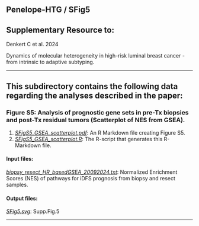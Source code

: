 ## Penelope-HTG / SFig5

## Supplementary Resource to:  

Denkert C et al. 2024 

Dynamics of molecular heterogeneity in high-risk luminal breast cancer - from intrinsic to adaptive subtyping.

************************************************************

## This subdirectory contains the following data regarding the analyses described in the paper:

### Figure S5:  Analysis of prognostic gene sets in pre-Tx biopsies and post-Tx residual tumors (Scatterplot of NES from GSEA).

1. [*SFigS5_GSEA_scatterplot.pdf*](https://github.com/tkarn/Penelope-HTG/blob/main/SFig5/SFigS5_GSEA_scatterplot.pdf):  An R Markdown file creating Figure S5.
2. [*SFigS5_GSEA_scatterplot.R*](https://github.com/tkarn/Penelope-HTG/blob/main/SFig5/SFigS5_GSEA_scatterplot.R):  The R-script that generates this R-Markdown file.

#### Input files:
[*biopsy_resect_HR_basedGSEA_20092024.txt*](https://github.com/tkarn/Penelope-HTG/blob/main/SFig5/biopsy_resect_HR_basedGSEA_20092024.txt): Normalized Enrichment Scores (NES) of pathways for iDFS prognosis from biopsy and resect samples.

#### Output files:
[*SFig5.svg*](https://github.com/tkarn/Penelope-HTG/blob/main/SFig5/SFig5.svg): Supp.Fig.5

************************************************************


